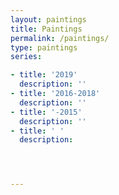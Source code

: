 ```yaml
---
layout: paintings
title: Paintings
permalink: /paintings/
type: paintings
series:

- title: '2019'
  description: ''
- title: '2016-2018'
  description: ''
- title: '-2015'
  description: ''
- title: ' '
  description:




---
```

